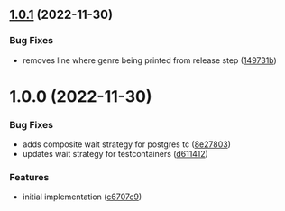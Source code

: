 ## [1.0.1](https://github.com/state303/go-discogs/compare/v1.0.0...v1.0.1) (2022-11-30)


### Bug Fixes

* removes line where genre being printed from release step ([149731b](https://github.com/state303/go-discogs/commit/149731b71beff925592d9b0e053a1b022d4dafb9))

# 1.0.0 (2022-11-30)


### Bug Fixes

* adds composite wait strategy for postgres tc ([8e27803](https://github.com/state303/go-discogs/commit/8e278038fc70f78f0266ecfb3e5edcb3779d3f5b))
* updates wait strategy for testcontainers ([d611412](https://github.com/state303/go-discogs/commit/d6114129140ccbf01df67d447454175182bd6520))


### Features

* initial implementation ([c6707c9](https://github.com/state303/go-discogs/commit/c6707c9b8e4e6f5e242d9f06edcbbbba50087e6f))
